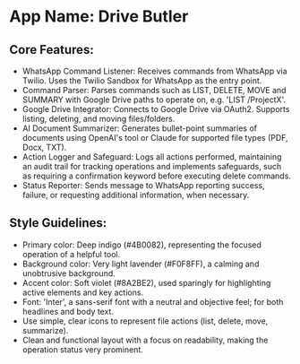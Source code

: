 # **App Name**: Drive Butler

## Core Features:

- WhatsApp Command Listener: Receives commands from WhatsApp via Twilio. Uses the Twilio Sandbox for WhatsApp as the entry point.
- Command Parser: Parses commands such as LIST, DELETE, MOVE and SUMMARY with Google Drive paths to operate on, e.g. 'LIST /ProjectX'.
- Google Drive Integrator: Connects to Google Drive via OAuth2. Supports listing, deleting, and moving files/folders.
- AI Document Summarizer: Generates bullet-point summaries of documents using OpenAI's tool or Claude for supported file types (PDF, Docx, TXT).
- Action Logger and Safeguard: Logs all actions performed, maintaining an audit trail for tracking operations and implements safeguards, such as requiring a confirmation keyword before executing delete commands.
- Status Reporter: Sends message to WhatsApp reporting success, failure, or requesting additional information, when necessary.

## Style Guidelines:

- Primary color: Deep indigo (#4B0082), representing the focused operation of a helpful tool.
- Background color: Very light lavender (#F0F8FF), a calming and unobtrusive background.
- Accent color: Soft violet (#8A2BE2), used sparingly for highlighting active elements and key actions.
- Font: 'Inter', a sans-serif font with a neutral and objective feel; for both headlines and body text.
- Use simple, clear icons to represent file actions (list, delete, move, summarize).
- Clean and functional layout with a focus on readability, making the operation status very prominent.